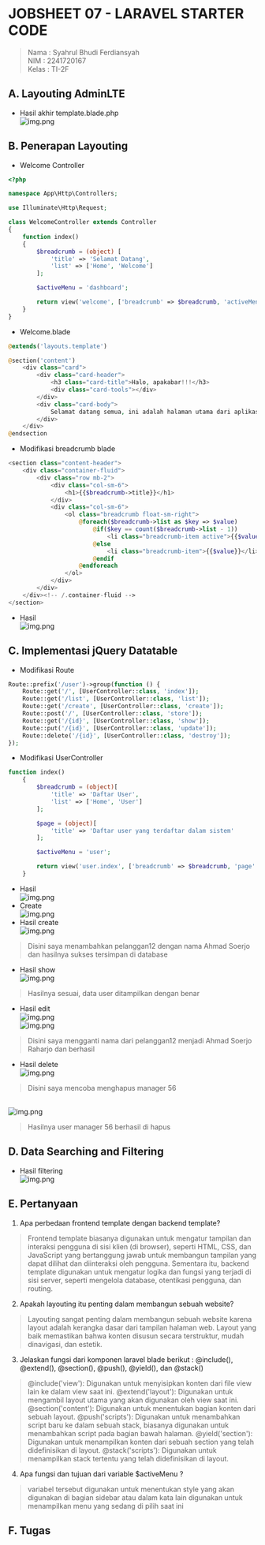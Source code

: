 # JOBSHEET 07 - LARAVEL STARTER CODE

> Nama : Syahrul Bhudi Ferdiansyah <br>
> NIM : 2241720167 <br>
> Kelas : TI-2F

## A. Layouting AdminLTE

- Hasil akhir template.blade.php<br>
  ![img.png](public/ss/js7(1).png)<br>

## B. Penerapan Layouting

- Welcome Controller

```php
<?php

namespace App\Http\Controllers;

use Illuminate\Http\Request;

class WelcomeController extends Controller
{
    function index()
    {
        $breadcrumb = (object) [
            'title' => 'Selamat Datang',
            'list' => ['Home', 'Welcome']
        ];

        $activeMenu = 'dashboard';

        return view('welcome', ['breadcrumb' => $breadcrumb, 'activeMenu' => $activeMenu]);
	}
}
```

- Welcome.blade

```php
@extends('layouts.template')

@section('content')
    <div class="card">
        <div class="card-header">
            <h3 class="card-title">Halo, apakabar!!!</h3>
            <div class="card-tools"></div>
        </div>
        <div class="card-body">
            Selamat datang semua, ini adalah halaman utama dari aplikasi ini
        </div>
    </div>
@endsection
```

- Modifikasi breadcrumb blade

```php
<section class="content-header">
    <div class="container-fluid">
        <div class="row mb-2">
            <div class="col-sm-6">
                <h1>{{$breadcrumb->title}}</h1>
            </div>
            <div class="col-sm-6">
                <ol class="breadcrumb float-sm-right">
                    @foreach($breadcrumb->list as $key => $value)
                        @if($key == count($breadcrumb->list - 1))
                            <li class="breadcrumb-item active">{{$value}}</li>
                        @else
                            <li class="breadcrumb-item">{{$value}}</li>
                        @endif
                    @endforeach
                </ol>
            </div>
        </div>
    </div><!-- /.container-fluid -->
</section>
```

- Hasil <br>
  ![img.png](public/ss/js7(2).png)<br>

## C. Implementasi jQuery Datatable

- Modifikasi Route

```php
Route::prefix('/user')->group(function () {
    Route::get('/', [UserController::class, 'index']);
    Route::get('/list', [UserController::class, 'list']);
    Route::get('/create', [UserController::class, 'create']);
    Route::post('/', [UserController::class, 'store']);
    Route::get('/{id}', [UserController::class, 'show']);
    Route::put('/{id}', [UserController::class, 'update']);
    Route::delete('/{id}', [UserController::class, 'destroy']);
});
```

- Modifikasi UserController

```php
function index()
    {
        $breadcrumb = (object)[
            'title' => 'Daftar User',
            'list' => ['Home', 'User']
        ];

        $page = (object)[
            'title' => 'Daftar user yang terdaftar dalam sistem'
        ];

        $activeMenu = 'user';

        return view('user.index', ['breadcrumb' => $breadcrumb, 'page' => $page, 'activeMenu' => $activeMenu]);
    }
```

- Hasil<br>
  ![img.png](public/ss/js(7).3.1.png)
- Create <br>
  ![img.png](public/ss/js7.3.2.png)
- Hasil create<br>
  ![img.png](public/ss/js7.3.3.png)

> Disini saya menambahkan pelanggan12 dengan nama Ahmad Soerjo dan hasilnya sukses tersimpan di database

- Hasil show<br>
  ![img.png](public/ss/js7.3.4.png)

> Hasilnya sesuai, data user ditampilkan dengan benar

- Hasil edit<br>
  ![img.png](public/ss/js7.3.6.png)<br>
  ![img.png](public/ss/js7.3.7.png)<br>

> Disini saya mengganti nama dari pelanggan12 menjadi Ahmad Soerjo Raharjo dan berhasil

- Hasil delete<br>
  ![img.png](public/ss/js7.3.8.png)<br>

> Disini saya mencoba menghapus manager 56<br>

<br>![img.png](public/ss/js7.3.9.png)<br>
> Hasilnya user manager 56 berhasil di hapus

## D. Data Searching and Filtering

- Hasil filtering <br>
  ![img.png](public/ss/js7.3.10.png)

## E. Pertanyaan

1. Apa perbedaan frontend template dengan backend template?

> Frontend template biasanya digunakan untuk mengatur tampilan dan interaksi pengguna di sisi klien (di browser),
> seperti HTML, CSS, dan JavaScript yang bertanggung jawab untuk membangun tampilan yang dapat dilihat dan diinteraksi
> oleh pengguna. Sementara itu, backend template digunakan untuk mengatur logika dan fungsi yang terjadi di sisi server,
> seperti mengelola database, otentikasi pengguna, dan routing.

2. Apakah layouting itu penting dalam membangun sebuah website?

> Layouting sangat penting dalam membangun sebuah website karena layout adalah kerangka dasar dari tampilan halaman web.
> Layout yang baik memastikan bahwa konten disusun secara terstruktur, mudah dinavigasi, dan estetik.

3. Jelaskan fungsi dari komponen laravel blade berikut : @include(), @extend(), @section(), @push(), @yield(), dan
   @stack()

> @include('view'): Digunakan untuk menyisipkan konten dari file view lain ke dalam view saat ini.
> @extend('layout'): Digunakan untuk mengambil layout utama yang akan digunakan oleh view saat ini.
> @section('content'): Digunakan untuk menentukan bagian konten dari sebuah layout.
> @push('scripts'): Digunakan untuk menambahkan script baru ke dalam sebuah stack, biasanya digunakan untuk menambahkan
> script pada bagian bawah halaman.
> @yield('section'): Digunakan untuk menampilkan konten dari sebuah section yang telah didefinisikan di layout.
> @stack('scripts'): Digunakan untuk menampilkan stack tertentu yang telah didefinisikan di layout.

4. Apa fungsi dan tujuan dari variable $activeMenu ?

> variabel tersebut digunakan untuk menentukan style yang akan digunakan di bagian sidebar atau dalam kata lain
> digunakan untuk menampilkan menu yang sedang di pilih saat ini 

## F. Tugas
